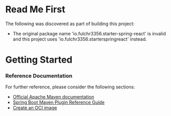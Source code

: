 # Read Me First
The following was discovered as part of building this project:

* The original package name 'io.fulchr3356.starter-spring-react' is invalid and this project uses 'io.fulchr3356.starterspringreact' instead.

# Getting Started

### Reference Documentation
For further reference, please consider the following sections:

* [Official Apache Maven documentation](https://maven.apache.org/guides/index.html)
* [Spring Boot Maven Plugin Reference Guide](https://docs.spring.io/spring-boot/docs/2.7.0/maven-plugin/reference/html/)
* [Create an OCI image](https://docs.spring.io/spring-boot/docs/2.7.0/maven-plugin/reference/html/#build-image)

